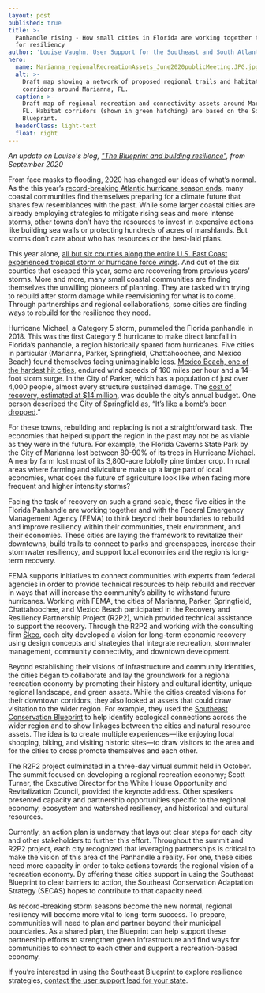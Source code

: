 ```yaml
---
layout: post
published: true
title: >-
  Panhandle rising - How small cities in Florida are working together to rebuild
  for resiliency
author: 'Louise Vaughn, User Support for the Southeast and South Atlantic Blueprints'
hero:
  name: Marianna_regionalRecreationAssets_June2020publicMeeting.JPG.jpg
  alt: >-
    Draft map showing a network of proposed regional trails and habitat
    corridors around Marianna, FL.
  caption: >-
    Draft map of regional recreation and connectivity assets around Marianna,
    FL. Habitat corridors (shown in green hatching) are based on the Southeast
    Blueprint.
  headerClass: light-text
  float: right
---
```

_An update on Louise's blog, ["The Blueprint and building resilience"](http://secassoutheast.org/2020/09/28/the-blueprint-and-building-resilience.html), from September 2020_

From face masks to flooding, 2020 has changed our ideas of what’s normal. As the this year’s [record-breaking Atlantic hurricane season ends](https://www.cnn.com/2020/11/30/weather/record-breaking-atlantic-hurricane-season-wrap-up/index.html?utm_content=2020-11-30T14%3A50%3A05&utm_term=link&utm_source=twCNN&utm_medium=social), many coastal communities find themselves preparing for a climate future that shares few resemblances with the past. While some larger coastal cities are already employing strategies to mitigate rising seas and more intense storms, other towns don’t have the resources to invest in expensive actions like building sea walls or protecting hundreds of acres of marshlands. But storms don’t care about who has resources or the best-laid plans.<!--more-->

This year alone, [all but six counties along the entire U.S. East Coast experienced tropical storm or hurricane force winds](https://www.washingtonpost.com/weather/2020/11/16/tropical-storm-winds-lower-48/). And out of the six counties that escaped this year, some are recovering from previous years’ storms. More and more, many small coastal communities are finding themselves the unwilling pioneers of planning. They are tasked with trying to rebuild after storm damage while reenvisioning for what is to come. Through partnerships and regional collaborations, some cities are finding ways to rebuild for the resilience they need.

Hurricane Michael, a Category 5 storm, pummeled the Florida panhandle in 2018. This was the first Category 5 hurricane to make direct landfall in Florida’s panhandle, a region historically spared from hurricanes. Five cities in particular (Marianna, Parker, Springfield, Chattahoochee, and Mexico Beach) found themselves facing unimaginable loss. [Mexico Beach, one of the hardest hit cities](https://www.wctv.tv/content/news/Mexico-Beach-one-year-after-Hurricane-Michael--562451591.html#:~:text=Michael%20was%20a%20category%20five,the%20coastal%20community%20of%201%2C200), endured wind speeds of 160 miles per hour and a 14-foot storm surge. In the City of Parker, which has a population of just over 4,000 people, almost every structure sustained damage. The [cost of recovery, estimated at $14 million](https://www.wjhg.com/content/news/Parker-releases-total-cost-for-hurricane-recovery-efforts-and-increase-to-utility-rates--567225481.html), was double the city’s annual budget. One person described the City of Springfield as, “[It’s like a bomb’s been dropped](https://www.nwfdailynews.com/news/20181012/its-like-bombs-been-dropped-on-springfield).” 

For these towns, rebuilding and replacing is not a straightforward task. The economies that helped support the region in the past may not be as viable as they were in the future. For example, the Florida Caverns State Park by the City of Marianna lost between 80-90% of its trees in Hurricane Michael. A nearby farm lost most of its 3,800-acre loblolly pine timber crop. In rural areas where farming and silviculture make up a large part of local economies, what does the future of agriculture look like when facing more frequent and higher intensity storms? 

Facing the task of recovery on such a grand scale, these five cities in the Florida Panhandle are working together and with the Federal Emergency Management Agency (FEMA) to think beyond their boundaries to rebuild and improve resiliency within their communities, their environment, and their economies. These cities are laying the framework to revitalize their downtowns, build trails to connect to parks and greenspaces, increase their stormwater resiliency, and support local economies and the region’s long-term recovery.

FEMA supports initiatives to connect communities with experts from federal agencies in order to provide technical resources to help rebuild and recover in ways that will increase the community’s ability to withstand future hurricanes. Working with FEMA, the cities of Marianna, Parker, Springfield, Chattahoochee, and Mexico Beach participated in the Recovery and Resiliency Partnership Project (R2P2), which provided technical assistance to support the recovery. Through the R2P2 and working with the consulting firm [Skeo](https://www.skeo.com/), each city developed a vision for long-term economic recovery using design concepts and strategies that integrate recreation, stormwater management, community connectivity, and downtown development. 

Beyond establishing their visions of infrastructure and community identities, the cities began to collaborate and lay the groundwork for a regional recreation economy by promoting their history and cultural identity, unique regional landscape, and green assets. While the cities created visions for their downtown corridors, they also looked at assets that could draw visitation to the wider region. For example, they used the [Southeast Conservation Blueprint](http://secassoutheast.org/blueprint) to help identify ecological connections across the wider region and to show linkages between the cities and natural resource assets. The idea is to create multiple experiences—like enjoying local shopping, biking, and visiting historic sites—to draw visitors to the area and for the cities to cross promote themselves and each other.

The R2P2 project culminated in a three-day virtual summit held in October. The summit focused on developing a regional recreation economy; Scott Turner, the Executive Director for the White House Opportunity and Revitalization Council, provided the keynote address. Other speakers presented capacity and partnership opportunities specific to the regional economy, ecosystem and watershed resiliency, and historical and cultural resources.

Currently, an action plan is underway that lays out clear steps for each city and other stakeholders to further this effort. Throughout the summit and R2P2 project, each city recognized that leveraging partnerships is critical to make the vision of this area of the Panhandle a reality. For one, these cities need more capacity in order to take actions towards the regional vision of a recreation economy. By offering these cities support in using the Southeast Blueprint to clear barriers to action, the Southeast Conservation Adaptation Strategy (SECAS) hopes to contribute to that capacity need. 

As record-breaking storm seasons become the new normal, regional resiliency will become more vital to long-term success. To prepare, communities will need to plan and partner beyond their municipal boundaries. As a shared plan, the Blueprint can help support these partnership efforts to strengthen green infrastructure and find ways for communities to connect to each other and support a recreation-based economy. 

If you’re interested in using the Southeast Blueprint to explore resilience strategies, [contact the user support lead for your state](http://secassoutheast.org/contact).
